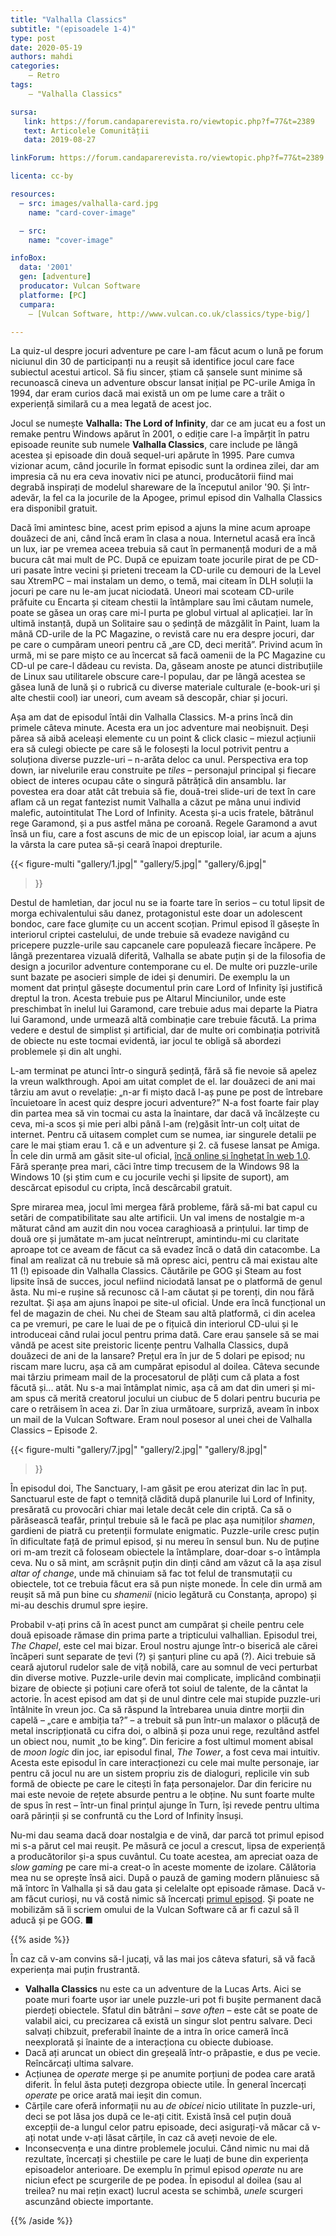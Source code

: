 ```yaml
---
title: "Valhalla Classics"
subtitle: "(episoadele 1-4)"
type: post
date: 2020-05-19
authors: mahdi
categories:
    – Retro
tags:
    – "Valhalla Classics"

sursa:
   link: https://forum.candaparerevista.ro/viewtopic.php?f=77&t=2389
   text: Articolele Comunității
   data: 2019-08-27

linkForum: https://forum.candaparerevista.ro/viewtopic.php?f=77&t=2389

licenta: cc-by

resources:
  – src: images/valhalla-card.jpg
    name: "card-cover-image"

  – src:
    name: "cover-image"

infoBox:
  data: '2001'
  gen: [adventure]
  producator: Vulcan Software
  platforme: [PC]
  cumpara:
    – [Vulcan Software, http://www.vulcan.co.uk/classics/type-big/]

---
```


La quiz-ul despre jocuri adventure pe care l-am făcut acum o lună pe forum niciunul din 30 de participanți nu a reușit să identifice jocul care face subiectul acestui articol. Să fiu sincer, știam că șansele sunt minime să recunoască cineva un adventure obscur lansat inițial pe PC-urile Amiga în 1994, dar eram curios dacă mai există un om pe lume care a trăit o experiență similară cu a mea legată de acest joc.

Jocul se numește **Valhalla: The Lord of Infinity**, dar ce am jucat eu a fost un remake pentru Windows apărut în 2001, o ediție care l-a împărțit în patru episoade reunite sub numele **Valhalla Classics**, care include pe lângă acestea și episoade din două sequel-uri apărute în 1995. Pare cumva vizionar acum, când jocurile în format episodic sunt la ordinea zilei, dar am impresia că nu era ceva inovativ nici pe atunci, producătorii fiind mai degrabă inspirați de modelul shareware de la începutul anilor '90. Și într-adevăr, la fel ca la jocurile de la Apogee, primul episod din Valhalla Classics era disponibil gratuit.

Dacă îmi amintesc bine, acest prim episod a ajuns la mine acum aproape douăzeci de ani, când încă eram în clasa a noua. Internetul acasă era încă un lux, iar pe vremea aceea trebuia să caut în permanență moduri de a mă bucura cât mai mult de PC. După ce epuizam toate jocurile pirat de pe CD-uri pasate între vecini și prieteni treceam la CD-urile cu demouri de la Level sau XtremPC – mai instalam un demo, o temă, mai citeam în DLH soluții la jocuri pe care nu le-am jucat niciodată. Uneori mai scoteam CD-urile prăfuite cu Encarta și citeam chestii la întâmplare sau îmi căutam numele, poate se găsea un oraș care mi-l purta pe globul virtual al aplicației. Iar în ultimă instanță, după un Solitaire sau o ședință de mâzgălit în Paint, luam la mână CD-urile de la PC Magazine, o revistă care nu era despre jocuri, dar pe care o cumpăram uneori pentru că „are CD, deci merită”. Privind acum în urmă, mi se pare mișto ce au încercat să facă oamenii de la PC Magazine cu CD-ul pe care-l dădeau cu revista. Da, găseam anoste pe atunci distribuțiile de Linux sau utilitarele obscure care-l populau, dar pe lângă acestea se găsea lună de lună și o rubrică cu diverse materiale culturale (e-book-uri și alte chestii cool) iar uneori, cum aveam să descopăr, chiar și jocuri.

Așa am dat de episodul întâi din Valhalla Classics. M-a prins încă din primele câteva minute. Acesta era un joc adventure mai neobișnuit. Deși părea să aibă aceleași elemente cu un point & click clasic – miezul acțiunii era să culegi obiecte pe care să le folosești la locul potrivit pentru a soluționa diverse puzzle-uri – n-arăta deloc ca unul. Perspectiva era top down, iar nivelurile erau construite pe *tiles* – personajul principal și fiecare obiect de interes ocupau câte o singură pătrățică din ansamblu. Iar povestea era doar atât cât trebuia să fie, două-trei slide-uri de text în care aflam că un regat fantezist numit Valhalla a căzut pe mâna unui individ malefic, autointitulat The Lord of Infinity. Acesta și-a ucis fratele, bătrânul rege Garamond, și a pus astfel mâna pe coroană. Regele Garamond a avut însă un fiu, care a fost ascuns de mic de un episcop loial, iar acum a ajuns la vârsta la care putea să-și ceară înapoi drepturile.

{{< figure-multi
    "gallery/1.jpg|"
    "gallery/5.jpg|"
    "gallery/6.jpg|"
>}}

Destul de hamletian, dar jocul nu se ia foarte tare în serios – cu totul lipsit de morga echivalentului său danez, protagonistul este doar un adolescent bondoc, care face glumițe cu un accent scoțian. Primul episod îl găsește în interiorul criptei castelului, de unde trebuie să evadeze navigând cu pricepere puzzle-urile sau capcanele care populează fiecare încăpere. Pe lângă prezentarea vizuală diferită, Valhalla se abate puțin și de la filosofia de design a jocurilor adventure contemporane cu el. De multe ori puzzle-urile sunt bazate pe asocieri simple de idei și denumiri. De exemplu la un moment dat prințul găsește documentul prin care Lord of Infinity își justifică dreptul la tron. Acesta trebuie pus pe Altarul Minciunilor, unde este preschimbat în inelul lui Garamond, care trebuie adus mai departe la Piatra lui Garamond, unde urmează altă combinație care trebuie făcută. La prima vedere e destul de simplist și artificial, dar de multe ori combinația potrivită de obiecte nu este tocmai evidentă, iar jocul te obligă să abordezi problemele și din alt unghi.

L-am terminat pe atunci într-o singură ședință, fără să fie nevoie să apelez la vreun walkthrough. Apoi am uitat complet de el. Iar douăzeci de ani mai târziu am avut o revelație: „n-ar fi mișto dacă l-aș pune pe post de întrebare încuietoare în acest quiz despre jocuri adventure?” N-a fost foarte fair play din partea mea să vin tocmai cu asta la înaintare, dar dacă vă încălzește cu ceva, mi-a scos și mie peri albi până l-am (re)găsit într-un colț uitat de internet. Pentru că uitasem complet cum se numea, iar singurele detalii pe care le mai știam erau 1. că e un adventure și 2. că fusese lansat pe Amiga. În cele din urmă am găsit site-ul oficial, [încă online și înghețat în web 1.0](http://www.vulcan.co.uk/classics/type-big/index.htm). Fără speranțe prea mari, căci între timp trecusem de la Windows 98 la Windows 10 (și știm cum e cu jocurile vechi și lipsite de suport), am descărcat episodul cu cripta, încă descărcabil gratuit.

Spre mirarea mea, jocul îmi mergea fără probleme, fără să-mi bat capul cu setări de compatibilitate sau alte artificii. Un val imens de nostalgie m-a măturat când am auzit din nou vocea caraghioasă a prințului. Iar timp de două ore și jumătate m-am jucat neîntrerupt, amintindu-mi cu claritate aproape tot ce aveam de făcut ca să evadez încă o dată din catacombe. La final am realizat că nu trebuie să mă opresc aici, pentru că mai existau alte 11 (!) episoade din Valhalla Classics. Căutările pe GOG și Steam au fost lipsite însă de succes, jocul nefiind niciodată lansat pe o platformă de genul ăsta. Nu mi-e rușine să recunosc că l-am căutat și pe torenți, din nou fără rezultat. Și așa am ajuns înapoi pe site-ul oficial. Unde era încă funcțional un fel de magazin de chei. Nu chei de Steam sau altă platformă, ci din acelea ca pe vremuri, pe care le luai de pe o fițuică din interiorul CD-ului și le introduceai când rulai jocul pentru prima dată. Care erau șansele să se mai vândă pe acest site preistoric licențe pentru Valhalla Classics, după douăzeci de ani de la lansare? Prețul era în jur de 5 dolari pe episod; nu riscam mare lucru, așa că am cumpărat episodul al doilea. Câteva secunde mai târziu primeam mail de la procesatorul de plăți cum că plata a fost făcută și... atât. Nu s-a mai întâmplat nimic, așa că am dat din umeri și mi-am spus că merită creatorul jocului un ciubuc de 5 dolari pentru bucuria pe care o retrăisem în acea zi. Dar în ziua următoare, surpriză, aveam în inbox un mail de la Vulcan Software. Eram noul posesor al unei chei de Valhalla Classics – Episode 2.

{{< figure-multi
    "gallery/7.jpg|"
    "gallery/2.jpg|"
    "gallery/8.jpg|"
>}}

În episodul doi, The Sanctuary, l-am găsit pe erou aterizat din lac în puț. Sanctuarul este de fapt o temniță clădită după planurile lui Lord of Infinity, presărată cu provocări chiar mai letale decât cele din criptă. Ca să o părăsească teafăr, prințul trebuie să le facă pe plac așa numiților *shamen*, gardieni de piatră cu pretenții formulate enigmatic. Puzzle-urile cresc puțin în dificultate față de primul episod, și nu mereu în sensul bun. Nu de puține ori m-am trezit că foloseam obiectele la întâmplare, doar-doar s-o întâmpla ceva. Nu o să mint, am scrâșnit puțin din dinți când am văzut că la așa zisul *altar of change*, unde mă chinuiam să fac tot felul de transmutații cu obiectele, tot ce trebuia făcut era să pun niște monede. În cele din urmă am reușit să mă pun bine cu *shamenii* (nicio legătură cu Constanța, apropo) și mi-au deschis drumul spre ieșire.

Probabil v-ați prins că în acest punct am cumpărat și cheile pentru cele două episoade rămase din prima parte a tripticului valhallian. Episodul trei, *The Chapel*, este cel mai bizar. Eroul nostru ajunge într-o biserică ale cărei încăperi sunt separate de țevi (?) și șanțuri pline cu apă (?). Aici trebuie să ceară ajutorul rudelor sale de viță nobilă, care au somnul de veci perturbat din diverse motive. Puzzle-urile devin mai complicate, implicând combinații bizare de obiecte și poțiuni care oferă tot soiul de talente, de la cântat la actorie. În acest episod am dat și de unul dintre cele mai stupide puzzle-uri întâlnite în vreun joc. Ca să răspund la întrebarea unuia dintre morții din capelă – „care e ambiția ta?” – a trebuit să pun într-un malaxor o plăcuță de metal inscripționată cu cifra doi, o albină și poza unui rege, rezultând astfel un obiect nou, numit „to be king”. Din fericire a fost ultimul moment abisal de *moon logic* din joc, iar episodul final, *The Tower*, a fost ceva mai intuitiv. Acesta este episodul în care interacționezi cu cele mai multe personaje, iar pentru că jocul nu are un sistem propriu zis de dialoguri, replicile vin sub formă de obiecte pe care le citești în fața personajelor. Dar din fericire nu mai este nevoie de rețete absurde pentru a le obține. Nu sunt foarte multe de spus în rest – într-un final prințul ajunge în Turn, își revede pentru ultima oară părinții și se confruntă cu the Lord of Infinity însuși.

Nu-mi dau seama dacă doar nostalgia e de vină, dar parcă tot primul episod mi s-a părut cel mai reușit. Pe măsură ce jocul a crescut, lipsa de experiență a producătorilor și-a spus cuvântul. Cu toate acestea, am apreciat oaza de *slow gaming* pe care mi-a creat-o în aceste momente de izolare. Călătoria mea nu se oprește însă aici. După o pauză de gaming modern plănuiesc să mă întorc în Valhalla și să dau gata și celelalte opt episoade rămase. Dacă v-am făcut curioși, nu vă costă nimic să încercați [primul episod](http://www.vulcan.co.uk/classics/type-big/index.htm). Și poate ne mobilizăm să îi scriem omului de la Vulcan Software că ar fi cazul să îl aducă și pe GOG. ■

{{% aside %}}

În caz că v-am convins să-l jucați, vă las mai jos câteva sfaturi, să vă facă experiența mai puțin frustrantă.

* **Valhalla Classics** nu este ca un adventure de la Lucas Arts. Aici se poate muri foarte ușor iar unele puzzle-uri pot fi bușite permanent dacă pierdeți obiectele. Sfatul din bătrâni – *save often* – este cât se poate de valabil aici, cu precizarea că există un singur slot pentru salvare. Deci salvați chibzuit, preferabil înainte de a intra în orice cameră încă neexplorată și înainte de a interacționa cu obiecte dubioase.
* Dacă ați aruncat un obiect din greșeală într-o prăpastie, e dus pe vecie. Reîncărcați ultima salvare.
* Acțiunea de *operate* merge și pe anumite porțiuni de podea care arată diferit. În felul ăsta puteți dezgropa obiecte utile. În general încercați *operate* pe orice arată mai ieșit din comun.
* Cărțile care oferă informații nu au *de obicei* nicio utilitate în puzzle-uri, deci se pot lăsa jos după ce le-ați citit. Există însă cel puțin două excepții de-a lungul celor patru episoade, deci asigurați-vă măcar că v-ați notat unde v-ați lăsat cărțile, în caz că aveți nevoie de ele.
* Inconsecvența e una dintre problemele jocului. Când nimic nu mai dă rezultate, încercați și chestiile pe care le luați de bune din experiența episoadelor anterioare. De exemplu în primul episod *operate* nu are niciun efect pe scurgerile de pe podea. În episodul al doilea (sau al treilea? nu mai rețin exact) lucrul acesta se schimbă, *unele* scurgeri ascunzând obiecte importante.

{{% /aside %}}
